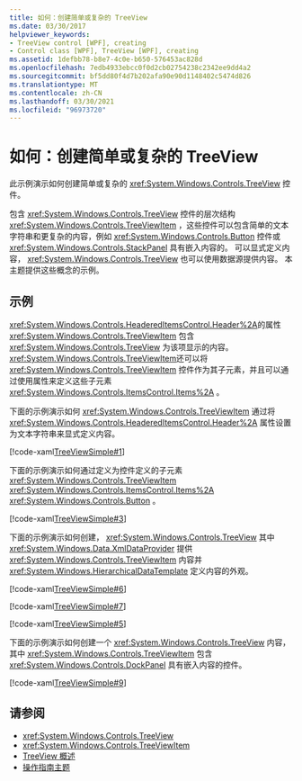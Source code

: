 ```yaml
---
title: 如何：创建简单或复杂的 TreeView
ms.date: 03/30/2017
helpviewer_keywords:
- TreeView control [WPF], creating
- Control class [WPF], TreeView [WPF], creating
ms.assetid: 1defbb78-b8e7-4c0e-b650-576453ac828d
ms.openlocfilehash: 7edb4933ebcc0f0d2cb02754238c2342ee9dd4a2
ms.sourcegitcommit: bf5dd80f4d7b202afa90e90d1148402c5474d826
ms.translationtype: MT
ms.contentlocale: zh-CN
ms.lasthandoff: 03/30/2021
ms.locfileid: "96973720"
---
```

# <a name="how-to-create-simple-or-complex-treeviews"></a>如何：创建简单或复杂的 TreeView
此示例演示如何创建简单或复杂的 <xref:System.Windows.Controls.TreeView> 控件。  
  
 包含 <xref:System.Windows.Controls.TreeView> 控件的层次结构 <xref:System.Windows.Controls.TreeViewItem> ，这些控件可以包含简单的文本字符串和更复杂的内容，例如 <xref:System.Windows.Controls.Button> 控件或 <xref:System.Windows.Controls.StackPanel> 具有嵌入内容的。 可以显式定义内容， <xref:System.Windows.Controls.TreeView> 也可以使用数据源提供内容。 本主题提供这些概念的示例。  
  
## <a name="example"></a>示例  
 <xref:System.Windows.Controls.HeaderedItemsControl.Header%2A>的属性 <xref:System.Windows.Controls.TreeViewItem> 包含 <xref:System.Windows.Controls.TreeView> 为该项显示的内容。 <xref:System.Windows.Controls.TreeViewItem>还可以将 <xref:System.Windows.Controls.TreeViewItem> 控件作为其子元素，并且可以通过使用属性来定义这些子元素 <xref:System.Windows.Controls.ItemsControl.Items%2A> 。  
  
 下面的示例演示如何 <xref:System.Windows.Controls.TreeViewItem> 通过将 <xref:System.Windows.Controls.HeaderedItemsControl.Header%2A> 属性设置为文本字符串来显式定义内容。  
  
 [!code-xaml[TreeViewSimple#1](~/samples/snippets/csharp/VS_Snippets_Wpf/TreeViewSimple/CS/Window1.xaml#1)]  
  
 下面的示例演示如何通过定义为控件定义的子元素 <xref:System.Windows.Controls.TreeViewItem> <xref:System.Windows.Controls.ItemsControl.Items%2A> <xref:System.Windows.Controls.Button> 。  
  
 [!code-xaml[TreeViewSimple#3](~/samples/snippets/csharp/VS_Snippets_Wpf/TreeViewSimple/CS/Window1.xaml#3)]  
  
 下面的示例演示如何创建， <xref:System.Windows.Controls.TreeView> 其中 <xref:System.Windows.Data.XmlDataProvider> 提供 <xref:System.Windows.Controls.TreeViewItem> 内容并 <xref:System.Windows.HierarchicalDataTemplate> 定义内容的外观。  
  
 [!code-xaml[TreeViewSimple#6](~/samples/snippets/csharp/VS_Snippets_Wpf/TreeViewSimple/CS/Window1.xaml#6)]  
  
 [!code-xaml[TreeViewSimple#7](~/samples/snippets/csharp/VS_Snippets_Wpf/TreeViewSimple/CS/Window1.xaml#7)]  
  
 [!code-xaml[TreeViewSimple#5](~/samples/snippets/csharp/VS_Snippets_Wpf/TreeViewSimple/CS/Window1.xaml#5)]  
  
 下面的示例演示如何创建一个 <xref:System.Windows.Controls.TreeView> 内容，其中 <xref:System.Windows.Controls.TreeViewItem> 包含 <xref:System.Windows.Controls.DockPanel> 具有嵌入内容的控件。  
  
 [!code-xaml[TreeViewSimple#9](~/samples/snippets/csharp/VS_Snippets_Wpf/TreeViewSimple/CS/Window1.xaml#9)]  
  
## <a name="see-also"></a>请参阅

- <xref:System.Windows.Controls.TreeView>
- <xref:System.Windows.Controls.TreeViewItem>
- [TreeView 概述](treeview-overview.md)
- [操作指南主题](treeview-how-to-topics.md)
